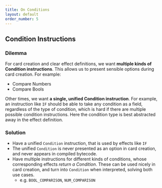```yaml
---
title: On Conditions
layout: default
order_number: 5
---
```

## Condition Instructions

### Dilemma

For card creation and clear effect definitions, we want **multiple kinds of Condition instructions**. This allows us to present sensible options during card creation. For example:

* Compare Numbers
* Compare Bools

Other times, we want **a single, unified Condition instruction**. For example, an instruction like `IF` should be able to take any condition as a field, regardless of the type of condition, which is hard if there are multiple possible condition instructions. Here the condition type is best abstracted away in the effect definition.

### Solution

* Have a unified `Condition` instruction, that is used by effects like `IF`
* The unified `Condition` is never presented as an option in card creation, and never appears in compiled bytecode.
* Have multiple instructions for different kinds of conditions, whose corresponding effects *return a Condition*. These can be used nicely in card creation, and turn into `Condition` when interpreted, solving both use cases.
    * e.g. `BOOL_COMPARISON`, `NUM_COMPARISON`

